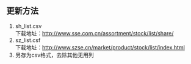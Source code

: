 ## 更新方法 ##
1. sh_list.csv</br>
	下载地址：http://www.sse.com.cn/assortment/stock/list/share/
2. sz_list.csf</br>
	下载地址：http://www.szse.cn/market/product/stock/list/index.html
3. 另存为csv格式，去除其他无用列